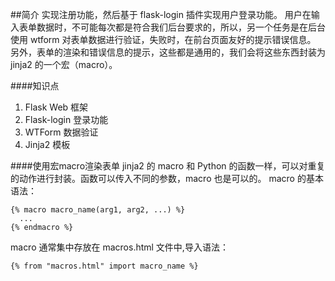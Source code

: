 ##简介
实现注册功能，然后基于 flask-login 插件实现用户登录功能。
用户在输入表单数据时，不可能每次都是符合我们后台要求的，所以，另一个任务是在后台使用 wtform 对表单数据进行验证，失败时，在前台页面友好的提示错误信息。
另外，表单的渲染和错误信息的提示，这些都是通用的，我们会将这些东西封装为 jinja2 的一个宏（macro）。

####知识点
1. Flask Web 框架
2. Flask-login 登录功能
3. WTForm 数据验证
4. Jinja2 模板

####使用宏macro渲染表单
jinja2 的 macro 和 Python 的函数一样，可以对重复的动作进行封装。函数可以传入不同的参数，macro 也是可以的。
macro 的基本语法：
```
{% macro macro_name(arg1, arg2, ...) %}
  ...
{% endmacro %}
```
macro 通常集中存放在 macros.html 文件中,导入语法：
```
{% from "macros.html" import macro_name %}
```